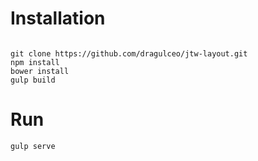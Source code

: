 # Installation

```

git clone https://github.com/dragulceo/jtw-layout.git
npm install
bower install
gulp build

```

# Run

```
gulp serve

```

